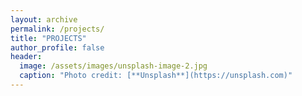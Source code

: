```yaml
---
layout: archive
permalink: /projects/
title: "PROJECTS"
author_profile: false
header:
  image: /assets/images/unsplash-image-2.jpg
  caption: "Photo credit: [**Unsplash**](https://unsplash.com)"
---
```

<html>
	<head>
	<meta name="viewport" content="width=device-width, initial-scale=1">
		<style>

		body {
		  color: #768390;
		  background: #FFF;
		  font-family: "Effra", Helvetica, sans-serif;
		  padding: 0;
		  -webkit-font-smoothing: antialiased; }

		h1, h2, h3, h4, h5, h6 {
		  color: #3D4351;
		  margin-top: 0; }

		a {
		  color: #FF6B6B; }
		  a:hover {
		    color: #ff9a9a;
		    text-decoration: none; }

		.example-header {
		  background: #3D4351;
		  color: #FFF;
		  font-weight: 300;
		  padding: 3em 1em;
		  text-align: center; }
		  .example-header h1 {
		    color: #FFF;
		    font-weight: 300;
		    margin-bottom: 20px; }
		  .example-header p {
		    font-size: 12px;
		    text-transform: uppercase;
		    letter-spacing: 3px;
		    font-weight: 700; }

		.container-fluid .row {
		  padding: 0 0 4em 0; }
		  .container-fluid .row:nth-child(even) {
		    background: #F1F4F5; }

		.example-title {
		  text-align: center;
		  margin-bottom: 60px;
		  padding: 3em 0;
		  border-bottom: 1px solid #E4EAEC; }
		  .example-title p {
		    margin: 0 auto;
		    font-size: 16px;
		    max-width: 400px; }

		/*==================================
		    TIMELINE
		==================================*/
		/*-- GENERAL STYLES
		    ------------------------------*/
		.timeline {
		  line-height: 1.5em;
		  list-style: none;
		  margin: 0;
		  padding: 0;
		  width: 100%; }
		  .timeline h1, .timeline h2, .timeline h3, .timeline h4, .timeline h5, .timeline h6 {
		    line-height: inherit; }

		/*----- TIMELINE ITEM -----*/
		.timeline-item {
		  padding-left: 30px;
		  position: relative; }
		  .timeline-item:last-child {
		    padding-bottom: 0; }

		/*----- TIMELINE INFO -----*/
		.timeline-info {
		  font-size: 12px;
		  font-weight: 700;
		  letter-spacing: 3px;
		  margin: 0 0 .5em 0;
		  text-transform: uppercase;
		  white-space: nowrap; }

		/*----- TIMELINE MARKER -----*/
		.timeline-marker {
		  position: absolute;
		  top: 0;
		  bottom: 0;
		  left: 0;
		  width: 15px; }
		  .timeline-marker:before {
		    background: #FF6B6B;
		    border: 3px solid transparent;
		    border-radius: 100%;
		    content: "";
		    display: block;
		    height: 8px;
		    position: absolute;
		    top: 4px;
		    left: 0;
		    width: 8px;
		    transition: background 0.2s ease-in-out, border 0.2s ease-in-out; }
		  .timeline-marker:after {
		    content: "";
		    width: 3px;
		    background: #CCD5DB;
		    display: block;
		    position: absolute;
		    top: 24px;
		    bottom: 0;
		    left: 6px; }
		  .timeline-item:last-child .timeline-marker:after {
		    content: none; }

		.timeline-item:not(.period):hover .timeline-marker:before {
		  background: transparent;
		  border: 3px solid #FF6B6B; }

		/*----- TIMELINE CONTENT -----*/
		.timeline-content {
		  padding-bottom: 40px; }
		  .timeline-content p:last-child {
		    margin-bottom: 0; }

		/*----- TIMELINE PERIOD -----*/
		.period {
		  padding: 0; }
		  .period .timeline-info {
		    display: none; }
		  .period .timeline-marker:before {
		    background: transparent;
		    content: "";
		    width: 15px;
		    height: auto;
		    border: none;
		    border-radius: 0;
		    top: 0;
		    bottom: 30px;
		    position: absolute;
		    border-top: 3px solid #CCD5DB;
		    border-bottom: 3px solid #CCD5DB; }
		  .period .timeline-marker:after {
		    content: "";
		    height: 32px;
		    top: auto; }
		  .period .timeline-content {
		    padding: 40px 0 70px; }
		  .period .timeline-title {
		    margin: 0; }

		/*----------------------------------------------
		        MOD: TIMELINE SPLIT
		    ----------------------------------------------*/
		@media (min-width: 768px) {
		  .timeline-split .timeline, .timeline-centered .timeline {
		    display: table; }
		  .timeline-split .timeline-item, .timeline-centered .timeline-item {
		    display: table-row;
		    padding: 0; }
		  .timeline-split .timeline-info, .timeline-centered .timeline-info,
		  .timeline-split .timeline-marker,
		  .timeline-centered .timeline-marker,
		  .timeline-split .timeline-content,
		  .timeline-centered .timeline-content,
		  .timeline-split .period .timeline-info,
		  .timeline-centered .period .timeline-info {
		    display: table-cell;
		    vertical-align: top; }
		  
		  .timeline-split .timeline-marker,
		  .timeline-centered .timeline-marker {
		    position: relative; }
		  
		  .timeline-split .timeline-content,
		  .timeline-centered .timeline-content {
		    padding-left: 30px; }
		  .timeline-split .timeline-info, .timeline-centered .timeline-info {
		    padding-right: 30px; }
		  .timeline-split .period .timeline-title, .timeline-centered .period .timeline-title {
		    position: relative;
		    left: -45px; } }

		/*----------------------------------------------
		        MOD: TIMELINE CENTERED
		    ----------------------------------------------*/
		@media (min-width: 992px) {
		  .timeline-centered,
		  .timeline-centered .timeline-item,
		  .timeline-centered .timeline-info,
		  .timeline-centered .timeline-marker,
		  .timeline-centered .timeline-content {
		    display: block;
		    margin: 0;
		    padding: 0; }
		  .timeline-centered .timeline-item {
		    padding-bottom: 40px;
		    overflow: hidden; }
		  .timeline-centered .timeline-marker {
		    position: absolute;
		    left: 50%;
		    margin-left: -7.5px; }
		  .timeline-centered .timeline-info,
		  .timeline-centered .timeline-content {
		    width: 50%; }
		  .timeline-centered > .timeline-item:nth-child(odd) .timeline-info {
		    float: left;
		    text-align: right;
		    padding-right: 30px; }
		  .timeline-centered > .timeline-item:nth-child(odd) .timeline-content {
		    float: right;
		    text-align: left;
		    padding-left: 30px; }
		  .timeline-centered > .timeline-item:nth-child(even) .timeline-info {
		    float: right;
		    text-align: left;
		    padding-left: 30px; }
		  .timeline-centered > .timeline-item:nth-child(even) .timeline-content {
		    float: left;
		    text-align: right;
		    padding-right: 30px; }
		  .timeline-centered > .timeline-item.period .timeline-content {
		    float: none;
		    padding: 0;
		    width: 100%;
		    text-align: center; }
		  .timeline-centered .timeline-item.period {
		    padding: 50px 0 90px; }
		  .timeline-centered .period .timeline-marker:after {
		    height: 30px;
		    bottom: 0;
		    top: auto; }
		  .timeline-centered .period .timeline-title {
		    left: auto; } }

		/*----------------------------------------------
		        MOD: MARKER OUTLINE
		    ----------------------------------------------*/
		.marker-outline .timeline-marker:before {
		  background: transparent;
		  border-color: #FF6B6B; }

		.marker-outline .timeline-item:hover .timeline-marker:before {
		  background: #FF6B6B; }


		</style>
	</head>

<body>
<script src="https://use.typekit.net/bkt6ydm.js"></script>
<script>try{Typekit.load({ async: true });}catch(e){}</script>

<div class="col">
<div class="container-fluid">
    <div class="row example-basic">
    	<div class="row example-basic">
        <div class="col-xs-10 col-xs-offset-1 col-sm-8 col-sm-offset-2">
            <ul class="timeline">
                <li class="timeline-item">
                    <div class="timeline-info">
                        <span>Jenuary 2019 ~ December 2019</span>
                    </div>
                    <div class="timeline-marker"></div>
                    <div class="timeline-content">
                        <h3 class="timeline-title"> Designing Interactive Contents on Smart Speaker<br>공공 문화/예술/관광 콘텐츠 서비스를 위한 챗봇 프레임워크 개발</h3>
                        <p>- Project with <b>Korea Creative Content Agency, KOCCA</b>
                        <br>- My Role : Main Developer, Research Assistant
                        <br>Developing a smart speaker service that curates classical music, named Classic Mate(CM). Each day one pair of classical musics are provided with simple explanations based on user's response. </p>
                    </div>
                </li>
                <li class="timeline-item">
                    <div class="timeline-info">
                        <span>September 2018 ~ December 2018</span>
                    </div>
                    <div class="timeline-marker"></div>
                    <div class="timeline-content">
                        <h3 class="timeline-title"> Next step for Conversational Agents <br> Bixby, Next step에 대한 고민 :UX관점에서</h3>
                        <p>- Project with <b>Samsung Electronics</b>
                        <br>- My Role : Research Assistant</p>
                        <!-- <p>머신 러닝의 고도화와 스마트 스피커의 보급으로 IPA는 사람들의 일상 곳곳에서 나타나고 있다. 그러나, 단순히 흥미롭고 신기한 이유로 IPA를 사용하는 단계를 지나 지속적으로 이를 사용하기에는 아직 기술이 뒷받침해주지 못하는 실정이다.이에 기업에서는 유명 연예인의 목소리를 통해 사용자에게 친근감을 준다거나 귀여운 외형으로 호감을 불러일으키는 등의 ‘인간적인 호감을 얻을 수 있는’ 접근을 취하고 있다. 본 프로젝트는 현재의 접근 방향의 한계를 지적하고, 비기술적인 측면에서 사용자의 경험을 극대화하여 IPA가 발전할 수 있는 방향을 모색한다.</p> -->
                    </div>
                </li>
                <li class="timeline-item">
                    <div class="timeline-info">
                        <span>May 2018 ~ September 2018</span>
                    </div>
                    <div class="timeline-marker"></div>
                    <div class="timeline-content">
                        <h3 class="timeline-title"> Culture Concierge & Preference Collection<br>공공 문화/예술/관광 콘텐츠 서비스를 위한 챗봇 프레임워크 개발</h3>
                        <p>- Project with <b>Korea Creative Content Agency, KOCCA</b>
                        <br>- My Role : Research Assistant
                        <br>Developing a smart speaker service that curates events in various domains such as, but not limited to, classical music, musicals, plays, and concerts. Investigating the potential use of user preference data on various everyday objects to supplement the recommendation of cultural events.</p>
                        <!-- 문화콘텐츠진흥원이 공모한 프로젝트로, 서울대학교 사용자경험연구실이 주관하며 공동연구기관 머니브레인과 위탁연구기관 크레디아와 함께 진행중인 3개년도 프로젝트. 기존 공연 관람은 탐색이 어렵고 복잡한 카탈로그 브라우징이었다. 그러나 이제는 CAs를 통해 정보의 통합/추천/개인화가 가능해졌다. 이를 구현하기 위해 문화 도메인 특성을 고려한 시나리오 도출 및 엔진 개발을 하고자 한다.</p> -->
                    </div>
                </li>
                <li class="timeline-item">
                    <div class="timeline-info">
                        <span>March 2018 ~ May 2018</span>
                    </div>
                    <div class="timeline-marker"></div>
                    <div class="timeline-content">
                        <h3 class="timeline-title"> Designing Home Entertainment AI Service Concept <br>공간 특화 Home Entertainment AI 컨셉 발굴</h3>
                        <p>- Project with <b>LG Electronics</b>
                        <br>- My Role : Research Assistant</p>
                        <!-- <p>Home Entertainment(HE) 기기 확산에 따른 새로운 카테고리의 서비스 및 폼팩터 발굴이 필요하다. 주거 공간마다 상이한 콘텐츠를 소비하는 사용자 행태에 맞게 공간 특화 서비스 제작이 필요한 것이다. 인공지능 서비스의 지향점은 Data Intelligence를 통한 예측력의 구축하는 것이다.</p> -->
                    </div>
                </li>
            </ul>
        </div>
        <div class="col-xs-10 col-xs-offset-1 col-sm-8 col-sm-offset-2">
        	<h1>PUBLICATION</h1>
            <ul class="timeline">
                <li class="timeline-item">
                    <div class="timeline-info">
                        <span>February 2020</span>
                    </div>
                    <div class="timeline-marker"></div>
                    <div class="timeline-content">
                        <h3 class="timeline-title">How do users react to interactive contents on smart speaker?</h3>
                        <p><b>Byunghi Ko</b>, Jeongbok Lee, Soomin Lee, Joongseek Lee</p>
                        <p><i>In Proc. of the HCIK ’20: Human Computer Interaction Korea. 2020.</i></p>
                    </div>
                </li>
            </ul>
        </div>
        </div>
    </div>
 </div>
</div>

</body>
</html>